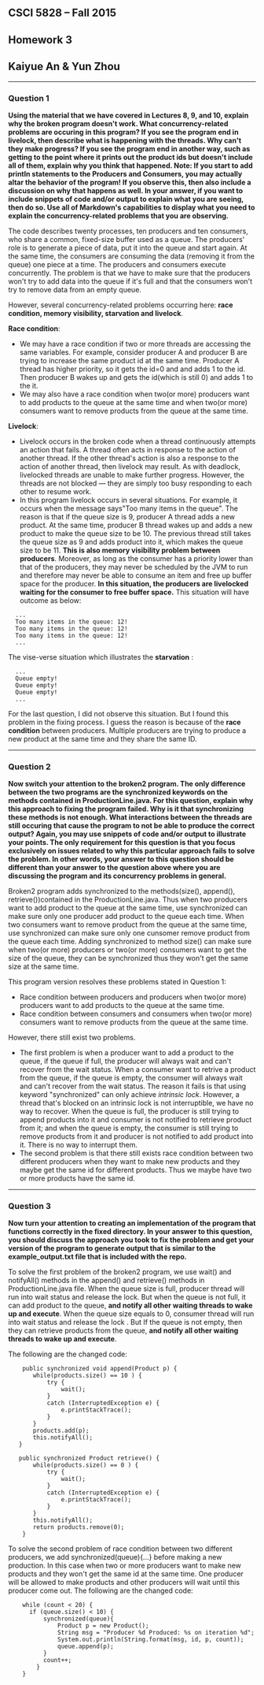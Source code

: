 ## CSCI 5828 – Fall 2015
## Homework 3
## Kaiyue An & Yun Zhou

<hr>

### Question 1

**Using the material that we have covered in Lectures 8, 9, and 10, explain why the broken program doesn't work. What concurrency-related problems are occuring in this program? If you see the program end in livelock, then describe what is happening with the threads. Why can't they make progress? If you see the program end in another way, such as getting to the point where it prints out the product ids but doesn't include all of them, explain why you think that happened. Note: If you start to add println statements to the Producers and Consumers, you may actually altar the behavior of the program! If you observe this, then also include a discussion on why that happens as well. In your answer, if you want to include snippets of code and/or output to explain what you are seeing, then do so. Use all of Markdown's capabilities to display what you need to explain the concurrency-related problems that you are observing.**

The code describes twenty processes, ten producers and ten consumers, who share a common, fixed-size buffer used as a queue. The producers' role is to generate a piece of data, put it into the queue and start again. At the same time, the consumers are consuming the data (removing it from the queue) one piece at a time. The producers and consumers execute concurrently. The problem is that we have to make sure that the producers won't try to add data into the queue if it's full and that the consumers won't try to remove data from an empty queue. 

However, several concurrency-related problems occurring here: **race condition, memory visibility, starvation and livelock**. 

**Race condition**: 
* We may have a race condition if two or more threads are accessing the same variables. For example, consider producer A and producer B are trying to increase the same product id at the same time. Producer A thread has higher priority, so it gets the id=0 and and adds 1 to the id. Then producer B wakes up and gets the id(which is still 0) and adds 1 to the it. 
* We may also have a race condition when two(or more) producers want to add products to the queue at the same time and when two(or more) consumers want to remove products from the queue at the same time. 

**Livelock**: 
* Livelock occurs in the broken code when a thread continuously attempts an action that fails. A thread often acts in response to the action of another thread. If the other thread's action is also a response to the action of another thread, then livelock may result. As with deadlock, livelocked threads are unable to make further progress. However, the threads are not blocked — they are simply too busy responding to each other to resume work.
* In this program livelock occurs in several situations. For example, it occurs when the message says"Too many items in the queue". The reason is that if the queue size is 9, producer A thread adds a new product. At the same time, producer B thread wakes up and adds a new product to make the queue size to be 10. The previous thread still takes the queue size as 9 and adds product into it, which makes the queue size to be 11. **This is also memory visibility problem between producers**. Moreover, as long as the consumer has a priority lower than that of the producers, they may never be scheduled by the JVM to run and therefore may never be able to consume an item and free up buffer space for the producer. **In this situation, the producers are livelocked waiting for the consumer to free buffer space.** This situation will have outcome as below: 
```
  ...
  Too many items in the queue: 12!
  Too many items in the queue: 12!
  Too many items in the queue: 12!
  ...
```
The vise-verse situation which illustrates the **starvation** : 
```
  ...
  Queue empty!
  Queue empty!
  Queue empty!
  ...
```
For the last question, I did not observe this situation. But I found this problem in the fixing process. I guess the reason is because of the **race condition** between producers. Multiple producers are trying to produce a new product at the same time and they share the same ID. 

<hr>

### Question 2
**Now switch your attention to the broken2 program. The only difference between the two programs are the synchronized keywords on the methods contained in ProductionLine.java. For this question, explain why this approach to fixing the program failed. Why is it that synchronizing these methods is not enough. What interactions between the threads are still occuring that cause the program to not be able to produce the correct output? Again, you may use snippets of code and/or output to illustrate your points. The only requirement for this question is that you focus exclusively on issues related to why this particular approach fails to solve the problem. In other words, your answer to this question should be different than your answer to the question above where you are discussing the program and its concurrency problems in general.**

Broken2 program adds synchronized to the methods(size(), append(), retrieve())contained in the ProductionLine.java. Thus when two producers want to add product to the queue at the same time, use synchronized can make sure only one producer add product to the queue each time. When two consumers want to remove product from the queue at the same time, use synchronized can make sure only one cunsomer remove product from the queue each time. Adding synchronized to method size() can make sure when two(or more) producers or two(or more) consumers want to get the size of the queue, they can be synchronized thus they won't get the same size at the same time. 

This program version resolves these problems stated in Question 1: 
* Race condition between producers and producers when two(or more) producers want to add products to the queue at the same time.
* Race condition between consumers and consumers when two(or more) consumers want to remove products from the queue at the same time. 

However, there still exist two problems. 
* The first problem is when a producer want to add a product to the queue, if the queue if full, the producer will always wait and can't recover from the wait status. When a consumer want to retrive a product from the queue, if the queue is empty, the consumer will always wait and can't recover from the wait status. The reason it fails is that using keyword "synchronized" can only achieve *intrinsic lock*. However, a thread that's blocked on an intrinsic lock is not interruptible, we have no way to recover. When the queue is full, the producer is still trying to append products into it and consumer is not notified to retrieve product from it; and when the queue is empty, the consumer is still trying to remove products from it and producer is not notified to add product into it. There is no way to interrupt them. 
* The second problem is that there still exists race condition between two different producers when they want to make new products and they maybe get the same id for different products. Thus we maybe have two or more products have the same id.

<hr>

### Question 3
**Now turn your attention to creating an implementation of the program that functions correctly in the fixed directory. In your answer to this question, you should discuss the approach you took to fix the problem and get your version of the program to generate output that is similar to the example_output.txt file that is included with the repo.**

To solve the first problem of the broken2 program, we use wait() and notifyAll() methods in the append() and retrieve() methods in ProductionLine.java file. When the queue size is full, producer thread will run into wait status and release the lock. But when the queue is not full, it can add product to the queue, **and notify all other waiting threads to wake up and execute**. When the queue size equals to 0, consumer thread will run into wait status and release the lock . But If the queue is not empty, then they can retrieve products from the queue, **and notify all other waiting threads to wake up and execute**. 

The following are the changed code:
```
	public synchronized void append(Product p) {
       while(products.size() == 10 ) {
           try {
               wait();
           }
           catch (InterruptedException e) {
               e.printStackTrace();
           }
       }
       products.add(p);
       this.notifyAll();
   }

   public synchronized Product retrieve() {
       while(products.size() == 0 ) {
           try {
               wait();
           }
           catch (InterruptedException e) {
               e.printStackTrace();
           }
       }
       this.notifyAll();
       return products.remove(0);
    }
```
To solve the second problem of race condition between two different producers, we add synchronized(queue){...} before making a new production. In this case when two or more producers want to make new products and they won't get the same id at the same time. One producer will be allowed to make products and other producers will wait until this producer come out. The following are the changed code:
```
	while (count < 20) {
      if (queue.size() < 10) {
          synchronized(queue){
              Product p = new Product();
              String msg = "Producer %d Produced: %s on iteration %d";
              System.out.println(String.format(msg, id, p, count));
              queue.append(p);
          }
          count++;
        }
    }
```









